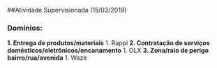 ##Atividade Supervisionada (15/03/2019)

### Domínios:

**1. Entrega de produtos/materiais**
    1. Rappi 
**2. Contratação de serviços domésticos/eletrônicos/encanamento**
    1. OLX
**3. Zona/raio de perigo bairro/rua/avenida**
    1. Waze